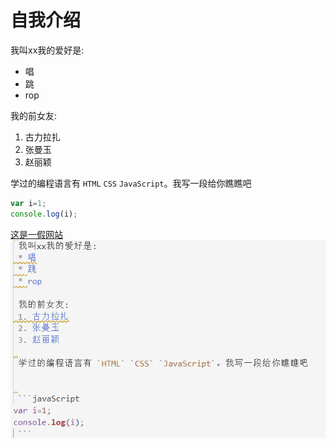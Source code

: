 # 自我介绍

 
 我叫xx我的爱好是:
 * 唱
 * 跳
 * rop

 我的前女友:
 1. 古力拉扎
 2. 张曼玉
 3. 赵丽颖
 
 学过的编程语言有 `HTML` `CSS` `JavaScript`。我写一段给你瞧瞧吧


 ```javaScript
var i=1;
console.log(i);
 ```
 [这是一假网站](http://)
 ![图片](1.png)

